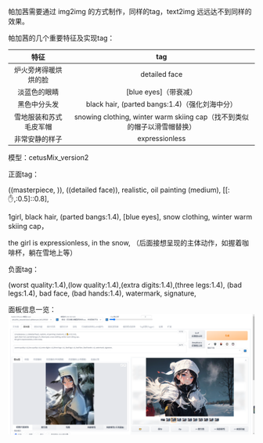 帕加茜需要通过 img2img 的方式制作，同样的tag，text2img 远远达不到同样的效果。

帕加茜的几个重要特征及实现tag：

| 特征 | tag |
| :---: | :---: |
| 炉火旁烤得暖烘烘的脸 | detailed face |
| 淡蓝色的眼睛 | [blue eyes]（带衰减）|
| 黑色中分头发 | black hair, (parted bangs:1.4)（强化刘海中分）|
| 雪地服装和苏式毛皮军帽 | snowing clothing, winter warm skiing cap（找不到类似的帽子以滑雪帽替换）|
| 非常安静的样子 | expressionless |


模型：cetusMix_version2

正面tag：

((masterpiece, )), ((detailed face)), realistic, oil painting \(medium\), [[:✋,:0.5]::0.8],

1girl, black hair, (parted bangs:1.4), [blue eyes], snow clothing, winter warm skiing cap，

the girl is expressionless, in the snow, （后面接想呈现的主体动作，如握着咖啡杯，躺在雪地上等）

负面tag：

(worst quality:1.4),(low quality:1.4),(extra digits:1.4),(three legs:1.4), (bad legs:1.4), bad face, (bad hands:1.4), watermark, signature,

面板信息一览：
<img src="/images/2023-03-07_170253.png">
